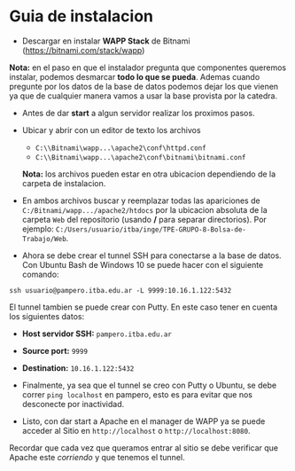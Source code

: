 # Guia de instalacion

- Descargar en instalar **WAPP Stack** de Bitnami (https://bitnami.com/stack/wapp)

**Nota:** en el paso en que el instalador pregunta que componentes queremos instalar, podemos desmarcar __todo lo que se pueda__. Ademas cuando pregunte por los datos de la base de datos podemos dejar los que vienen ya que de cualquier manera vamos a usar la base provista por la catedra.
- Antes de dar **start** a algun servidor realizar los proximos pasos.
- Ubicar y abrir con un editor de texto los archivos
  - `C:\\Bitnami\wapp...\apache2\conf\httpd.conf`
  - `C:\\Bitnami\wapp...\apache2\conf\bitnami\bitnami.conf`

  **Nota:** los archivos pueden estar en otra ubicacion dependiendo de la carpeta de instalacion.
- En ambos archivos buscar y reemplazar todas las apariciones de
`C:/Bitnami/wapp.../apache2/htdocs` por la ubicacion absoluta de la carpeta `Web` del repositorio (usando **/** para separar directorios). Por ejemplo:
`C:/Users/usuario/itba/inge/TPE-GRUPO-8-Bolsa-de-Trabajo/Web`.
- Ahora se debe crear el tunnel SSH para conectarse a la base de datos. Con Ubuntu Bash de Windows 10 se puede hacer con el siguiente comando:
```
ssh usuario@pampero.itba.edu.ar -L 9999:10.16.1.122:5432
```
El tunnel tambien se puede crear con Putty. En este caso tener en cuenta los siguientes datos:
  - **Host servidor SSH:** `pampero.itba.edu.ar`
  - **Source port:** `9999`
  - **Destination:** `10.16.1.122:5432`
- Finalmente, ya sea que el tunnel se creo con Putty o Ubuntu, se debe correr `ping localhost` en pampero, esto es para evitar que nos desconecte por inactividad.

- Listo, con dar start a Apache en el manager de WAPP ya se puede acceder al Sitio en `http://localhost` o `http://localhost:8080`.

Recordar que cada vez que queramos entrar al sitio se debe verificar que Apache este *corriendo* y que tenemos el tunnel.
